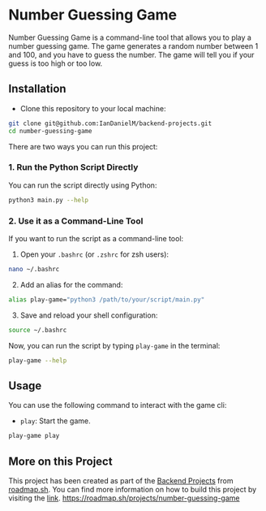 # Number Guessing Game

Number Guessing Game is a command-line tool that allows you to play a number guessing game. The game generates a random number between 1 and 100, and you have to guess the number. The game will tell you if your guess is too high or too low.

## Installation

- Clone this repository to your local machine:

```bash
git clone git@github.com:IanDanielM/backend-projects.git
cd number-guessing-game
```

There are two ways you can run this project:

### 1. Run the Python Script Directly

You can run the script directly using Python:

```bash
python3 main.py --help
```

### 2. Use it as a Command-Line Tool

If you want to run the script as a command-line tool:

1. Open your `.bashrc` (or `.zshrc` for zsh users):

```bash
nano ~/.bashrc
```

2. Add an alias for the command:

```bash
alias play-game="python3 /path/to/your/script/main.py"
```

3. Save and reload your shell configuration:

```bash
source ~/.bashrc
```

Now, you can run the script by typing `play-game` in the terminal:

```bash
play-game --help
```

## Usage

You can use the following command to interact with the game cli:

- `play`: Start the game.

```bash
play-game play
```

## More on this Project

This project has been created as part of the [Backend Projects](https://roadmap.sh/projects/number-guessing-game) from [roadmap.sh](https://roadmap.sh/). You can find more information on how to build this project by visiting the [link](https://roadmap.sh/projects/number-guessing-game).
https://roadmap.sh/projects/number-guessing-game